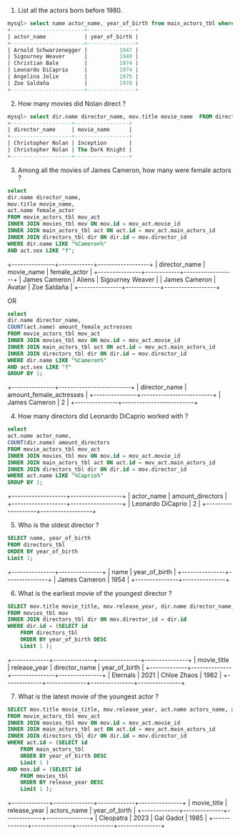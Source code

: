 
1. List all the actors born before 1980.
```sql
mysql> select name actor_name, year_of_birth from main_actors_tbl where year_of_birth < 1980;
+-----------------------+---------------+
| actor_name            | year_of_birth |
+-----------------------+---------------+
| Arnold Schwarzenegger |          1947 |
| Sigourney Weaver      |          1949 |
| Christian Bale        |          1974 |
| Leonardo DiCaprio     |          1974 |
| Angelina Jolie        |          1975 |
| Zoe Saldaña           |          1978 |
+-----------------------+---------------+
```

2. How many movies did Nolan direct ?
```sql 
mysql> select dir.name director_name, mov.title movie_name  FROM directors_tbl dir INNER JOIN movies_tbl mov ON dir.id = mov.director_id  WHERE dir.name LIKE "%Nolan%";
+-------------------+-----------------+
| director_name     | movie_name      |
+-------------------+-----------------+
| Christopher Nolan | Inception       |
| Christopher Nolan | The Dark Knight |
+-------------------+-----------------+
```


3. Among all the movies of James Cameron, how many were female actors ?
```sql 
select 
dir.name director_name, 
mov.title movie_name, 
act.name female_actor  
FROM movie_actors_tbl mov_act
INNER JOIN movies_tbl mov ON mov.id = mov_act.movie_id  
INNER JOIN main_actors_tbl act ON act.id = mov_act.main_actors_id
INNER JOIN directors_tbl dir ON dir.id = mov.director_id
WHERE dir.name LIKE "%Cameron%" 
AND act.sex LIKE "f";
```

+---------------+------------+------------------+
| director_name | movie_name | female_actor     |
+---------------+------------+------------------+
| James Cameron | Aliens     | Sigourney Weaver |
| James Cameron | Avatar     | Zoe Saldaña      |
+---------------+------------+------------------+


OR 


```sql
select 
dir.name director_name, 
COUNT(act.name) amount_female_actresses
FROM movie_actors_tbl mov_act
INNER JOIN movies_tbl mov ON mov.id = mov_act.movie_id  
INNER JOIN main_actors_tbl act ON act.id = mov_act.main_actors_id
INNER JOIN directors_tbl dir ON dir.id = mov.director_id
WHERE dir.name LIKE "%Cameron%" 
AND act.sex LIKE "f"
GROUP BY 1;
```

+---------------+-------------------------+
| director_name | amount_female_actresses |
+---------------+-------------------------+
| James Cameron |                       2 |
+---------------+-------------------------+



4. How many directors did Leonardo DiCaprio worked with ?
```sql 
select 
act.name actor_name,
COUNT(dir.name) amount_directors
FROM movie_actors_tbl mov_act
INNER JOIN movies_tbl mov ON mov.id = mov_act.movie_id  
INNER JOIN main_actors_tbl act ON act.id = mov_act.main_actors_id
INNER JOIN directors_tbl dir ON dir.id = mov.director_id
WHERE act.name LIKE "%Caprio%" 
GROUP BY 1;
```
+-------------------+------------------+
| actor_name        | amount_directors |
+-------------------+------------------+
| Leonardo DiCaprio |                2 |
+-------------------+------------------+


5. Who is the oldest director ?
```sql
SELECT name, year_of_birth
FROM directors_tbl 
ORDER BY year_of_birth
Limit 1;
```
+---------------+---------------+
| name          | year_of_birth |
+---------------+---------------+
| James Cameron |          1954 |
+---------------+---------------+


6. What is the earliest movie of the youngest director ?
```sql
SELECT mov.title movie_title, mov.release_year, dir.name director_name, dir.year_of_birth 
FROM movies_tbl mov 
INNER JOIN directors_tbl dir ON mov.director_id = dir.id
WHERE dir.id = (SELECT id
    FROM directors_tbl 
    ORDER BY year_of_birth DESC
    Limit 1 );
```

+-------------+--------------+---------------+---------------+
| movie_title | release_year | director_name | year_of_birth |
+-------------+--------------+---------------+---------------+
| Eternals    |         2021 | Chloe Zhaos   |          1982 |
+-------------+--------------+---------------+---------------+


7. What is the latest movie of the youngest actor ?
```sql
SELECT mov.title movie_title, mov.release_year, act.name actors_name, act.year_of_birth 
FROM movie_actors_tbl mov_act
INNER JOIN movies_tbl mov ON mov.id = mov_act.movie_id  
INNER JOIN main_actors_tbl act ON act.id = mov_act.main_actors_id
INNER JOIN directors_tbl dir ON dir.id = mov.director_id
WHERE act.id = (SELECT id
    FROM main_actors_tbl 
    ORDER BY year_of_birth DESC
    Limit 1 )
AND mov.id = (SELECT id
    FROM movies_tbl 
    ORDER BY release_year DESC
    Limit 1 );
```
+-------------+--------------+-------------+---------------+
| movie_title | release_year | actors_name | year_of_birth |
+-------------+--------------+-------------+---------------+
| Cleopatra   |         2023 | Gal Gadot   |          1985 |
+-------------+--------------+-------------+---------------+
